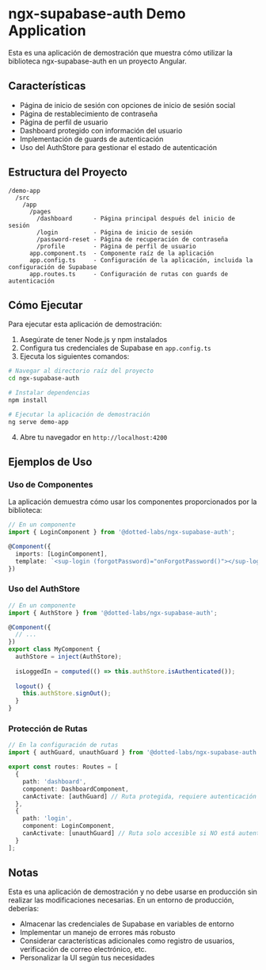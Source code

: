 # ngx-supabase-auth Demo Application

Esta es una aplicación de demostración que muestra cómo utilizar la biblioteca ngx-supabase-auth en un proyecto Angular.

## Características

- Página de inicio de sesión con opciones de inicio de sesión social
- Página de restablecimiento de contraseña
- Página de perfil de usuario
- Dashboard protegido con información del usuario
- Implementación de guards de autenticación
- Uso del AuthStore para gestionar el estado de autenticación

## Estructura del Proyecto

```
/demo-app
  /src
    /app
      /pages
        /dashboard      - Página principal después del inicio de sesión
        /login          - Página de inicio de sesión
        /password-reset - Página de recuperación de contraseña
        /profile        - Página de perfil de usuario
      app.component.ts  - Componente raíz de la aplicación
      app.config.ts     - Configuración de la aplicación, incluida la configuración de Supabase
      app.routes.ts     - Configuración de rutas con guards de autenticación
```

## Cómo Ejecutar

Para ejecutar esta aplicación de demostración:

1. Asegúrate de tener Node.js y npm instalados
2. Configura tus credenciales de Supabase en `app.config.ts`
3. Ejecuta los siguientes comandos:

```bash
# Navegar al directorio raíz del proyecto
cd ngx-supabase-auth

# Instalar dependencias
npm install

# Ejecutar la aplicación de demostración
ng serve demo-app
```

4. Abre tu navegador en `http://localhost:4200`

## Ejemplos de Uso

### Uso de Componentes

La aplicación demuestra cómo usar los componentes proporcionados por la biblioteca:

```typescript
// En un componente
import { LoginComponent } from '@dotted-labs/ngx-supabase-auth';

@Component({
  imports: [LoginComponent],
  template: `<sup-login (forgotPassword)="onForgotPassword()"></sup-login>`
})
```

### Uso del AuthStore

```typescript
// En un componente
import { AuthStore } from '@dotted-labs/ngx-supabase-auth';

@Component({
  // ...
})
export class MyComponent {
  authStore = inject(AuthStore);
  
  isLoggedIn = computed(() => this.authStore.isAuthenticated());
  
  logout() {
    this.authStore.signOut();
  }
}
```

### Protección de Rutas

```typescript
// En la configuración de rutas
import { authGuard, unauthGuard } from '@dotted-labs/ngx-supabase-auth';

export const routes: Routes = [
  {
    path: 'dashboard',
    component: DashboardComponent,
    canActivate: [authGuard] // Ruta protegida, requiere autenticación
  },
  {
    path: 'login',
    component: LoginComponent,
    canActivate: [unauthGuard] // Ruta solo accesible si NO está autenticado
  }
];
```

## Notas

Esta es una aplicación de demostración y no debe usarse en producción sin realizar las modificaciones necesarias. En un entorno de producción, deberías:

- Almacenar las credenciales de Supabase en variables de entorno
- Implementar un manejo de errores más robusto
- Considerar características adicionales como registro de usuarios, verificación de correo electrónico, etc.
- Personalizar la UI según tus necesidades 